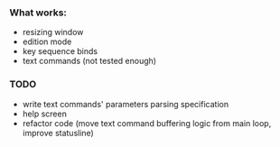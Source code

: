 ### What works:
* resizing window
* edition mode
* key sequence binds 
* text commands (not tested enough)

### TODO
* write text commands' parameters parsing specification
* help screen
* refactor code (move text command buffering logic from main loop, improve statusline)

